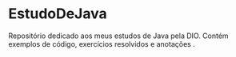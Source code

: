 # EstudoDeJava
Repositório dedicado aos meus estudos de Java pela DIO. Contém exemplos de código, exercícios resolvidos e anotações .
